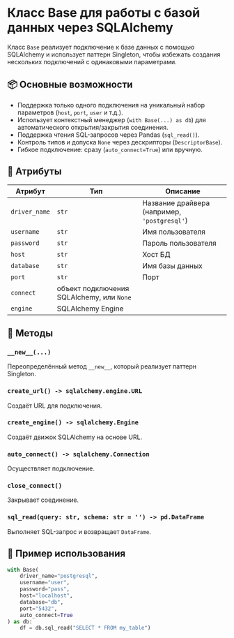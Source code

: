 # Класс Base для работы с базой данных через SQLAlchemy

Класс `Base` реализует подключение к базе данных с помощью SQLAlchemy и использует паттерн Singleton, чтобы избежать создания нескольких подключений с одинаковыми параметрами.

## 📦 Основные возможности

- Поддержка только одного подключения на уникальный набор параметров (`host`, `port`, `user` и т.д.).
- Использует контекстный менеджер (`with Base(...) as db`) для автоматического открытия/закрытия соединения.
- Поддержка чтения SQL-запросов через Pandas (`sql_read()`).
- Контроль типов и допуска `None` через дескрипторы (`DescriptorBase`).
- Гибкое подключение: сразу (`auto_connect=True`) или вручную.

## 🔧 Атрибуты

| Атрибут       | Тип     | Описание                        |
|---------------|---------|----------------------------------|
| `driver_name` | `str`   | Название драйвера (например, `'postgresql'`) |
| `username`    | `str`   | Имя пользователя                 |
| `password`    | `str`   | Пароль пользователя              |
| `host`        | `str`   | Хост БД                         |
| `database`    | `str`   | Имя базы данных                  |
| `port`        | `str`   | Порт                             |
| `connect`     | объект подключения SQLAlchemy, или `None` |
| `engine`      | SQLAlchemy Engine                        |

## 🔨 Методы

### `__new__(...)`
Переопределённый метод `__new__`, который реализует паттерн Singleton.

### `create_url() -> sqlalchemy.engine.URL`
Создаёт URL для подключения.

### `create_engine() -> sqlalchemy.Engine`
Создаёт движок SQLAlchemy на основе URL.

### `auto_connect() -> sqlalchemy.Connection`
Осуществляет подключение.

### `close_connect()`
Закрывает соединение.

### `sql_read(query: str, schema: str = '') -> pd.DataFrame`
Выполняет SQL-запрос и возвращает `DataFrame`.

## 🔁 Пример использования

```python
with Base(
    driver_name="postgresql",
    username="user",
    password="pass",
    host="localhost",
    database="db",
    port="5432",
    auto_connect=True
) as db:
    df = db.sql_read("SELECT * FROM my_table")
